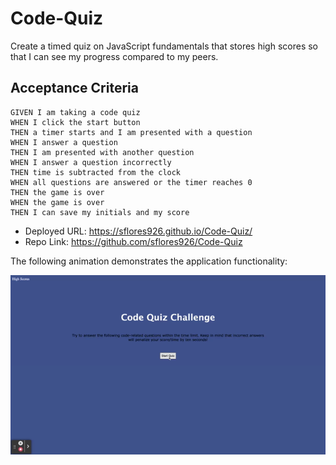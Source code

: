 # Code-Quiz
Create a timed quiz on JavaScript fundamentals that stores high scores so that I can see my  progress compared to my peers.


## Acceptance Criteria

```
GIVEN I am taking a code quiz
WHEN I click the start button
THEN a timer starts and I am presented with a question
WHEN I answer a question
THEN I am presented with another question
WHEN I answer a question incorrectly
THEN time is subtracted from the clock
WHEN all questions are answered or the timer reaches 0
THEN the game is over
WHEN the game is over
THEN I can save my initials and my score
```

* Deployed URL: https://sflores926.github.io/Code-Quiz/
* Repo Link: https://github.com/sflores926/Code-Quiz

The following animation demonstrates the application functionality:

![Interactive coding quiz that weill ask you to enter your initials to save the high score before starting over quiz.](Code-Quiz-Challenge.gif)